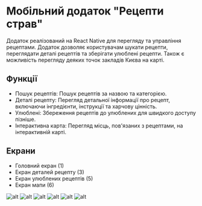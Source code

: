 # Мобільний додаток "Рецепти страв"

Додаток реалізований на React Native для перегляду та управління рецептами. Додаток дозволяє користувачам шукати рецепти, переглядати деталі рецептів та зберігати улюблені рецепти. Також є можливість перегляду деяких точок закладів Києва на карті.

## Функції

- Пошук рецептів: Пошук рецептів за назвою та категорією.
- Деталі рецепту: Перегляд детальної інформації про рецепт, включаючи інгредієнти, інструкції та харчову цінність.
- Улюблені: Збереження рецептів до улюблених для швидкого доступу пізніше.
- Інтерактивна карта: Перегляд місць, пов'язаних з рецептами, на інтерактивній карті.

## Екрани

- Головний екран (1)
- Екран деталей рецепту (3)
- Екран улюблених рецептів (5)
- Екран мапи (6)

![alt][home]
![alt][search]
![alt][detail]
![alt][detail2]
![alt][fav]
![alt][map-popup]

[home]:  /assets/home.png (Home screen)
[search]: /assets/search.png (Search)
[detail]: /assets/detail.png (detail)
[detail2]: /assets/detail2.png (Detail2)
[fav]: /assets/fav.png (Fav)
[map-popup]: /assets/map-popup.png (Map with markers and popup)

